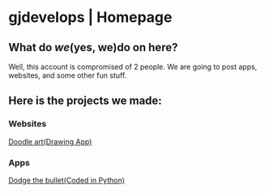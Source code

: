 # gjdevelops | Homepage

## What do *we*(yes, we)do on here?
Well, this account is compromised of 2 people. We are going to post apps, websites, and some other fun stuff.

## Here is the projects we made:

### Websites
[Doodle art(Drawing App)](https://gjdevelops.github.io/doodleart)

### Apps
[Dodge the bullet(Coded in Python)](https://gjdevelops.github.io/bulletdodge)
